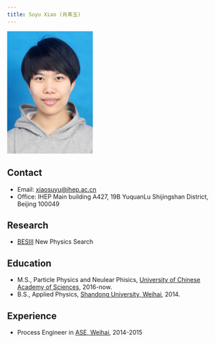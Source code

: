 ```yaml
---
title: Suyu Xiao (肖素玉)
---
```


<img src="/images/Suyu_Xiao.jpg" width="200"/>

## Contact 
- Email: xiaosuyu@ihep.ac.cn 
- Office: IHEP Main building A427, 19B YuquanLu Shijingshan District, Beijing 100049

## Research 
- [BESIII](http://bes3.ihep.ac.cn) New Physics Search

## Education
- M.S., Particle Physics and Neulear Phisics, [University of Chinese Academy of Sciences](http://www.ucas.ac.cn/), 2016-now.
- B.S., Applied Physics, [Shandong University, Weihai](http://www.wh.sdu.edu.cn), 2014. 

## Experience
- Process Engineer in [ASE, Weihai](http://www.aseglobal.com/ch/), 2014-2015


